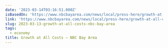 ```yaml
---
date: '2023-03-14T03:16:51.000Z'
isBasedOn: 'https://www.nbcbayarea.com/news/local/press-here/growth-at-all-costs/3178037/'
link: 'https://www.nbcbayarea.com/news/local/press-here/growth-at-all-costs/3178037/'
slug: 2023-03-13-growth-at-all-costs-nbc-bay-area
tags:
  - economy
title: Growth at All Costs – NBC Bay Area
---
```


